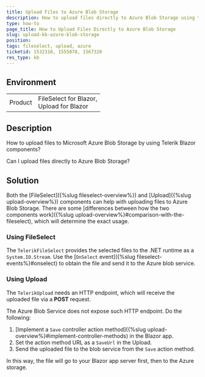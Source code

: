 ```yaml
---
title: Upload Files to Azure Blob Storage
description: How to upload files directly to Azure Blob Storage using the Telerik Blazor FileSelect and Upload components.
type: how-to
page_title: How to Upload Files Directly to Azure Blob Storage
slug: upload-kb-azure-blob-storage
position: 
tags: fileselect, upload, azure
ticketid: 1532310, 1555878, 1567320
res_type: kb
---
```


## Environment

<table>
    <tbody>
        <tr>
            <td>Product</td>
            <td>FileSelect for Blazor, <br /> Upload for Blazor</td>
        </tr>
    </tbody>
</table>


## Description

How to upload files to Microsoft Azure Blob Storage by using Telerik Blazor components?

Can I upload files directly to Azure Blob Storage?


## Solution

Both the [FileSelect]({%slug fileselect-overview%}) and [Upload]({%slug upload-overview%}) components can help with uploading files to Azure Blob Storage. There are some [differences between how the two components work]({%slug upload-overview%}#comparison-with-the-fileselect), which will determine the exact usage.

### Using FileSelect

The `TelerikFileSelect` provides the selected files to the .NET runtime as a `System.IO.Stream`. Use the [`OnSelect` event]({%slug fileselect-events%}#onselect) to obtain the file and send it to the Azure blob service.

### Using Upload

The `TelerikUpload` needs an HTTP endpoint, which will receive the uploaded file via a **POST** request.

The Azure Blob Service does not expose such HTTP endpoint. Do the following:

1. [Implement a `Save` controller action method]({%slug upload-overview%}#implement-controller-methods) in the Blazor app.
1. Set the action method URL as a `SaveUrl` in the Upload.
1. Send the uploaded file to the blob service from the `Save` action method.

In this way, the file will go to your Blazor app server first, then to the Azure storage.
